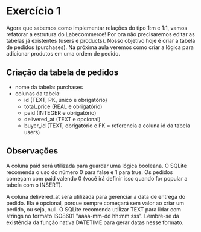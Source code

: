 # Exercício 1
Agora que sabemos como implementar relações do tipo 1:m e 1:1, vamos refatorar a estrutura do Labecommerce!
Por ora não precisaremos editar as tabelas já existentes (users e products). Nosso objetivo hoje é criar a tabela de pedidos (purchases).
Na próxima aula veremos como criar a lógica para adicionar produtos em uma ordem de pedido.

## Criação da tabela de pedidos
* nome da tabela: purchases
* colunas da tabela:
    * id (TEXT, PK, único e obrigatório)
    * total_price (REAL e obrigatório)
    * paid (INTEGER e obrigatório)
    * delivered_at (TEXT e opcional)
    * buyer_id (TEXT, obrigatório e FK = referencia a coluna id da tabela users)
## Observações
A coluna paid será utilizada para guardar uma lógica booleana. O SQLite recomenda o uso do número 0 para false e 1 para true.
Os pedidos começam com paid valendo 0 (você irá definir isso quando for popular a tabela com o INSERT).

A coluna delivered_at será utilizada para gerenciar a data de entrega do pedido. Ela é opcional, porque sempre começará sem valor ao criar um pedido, ou seja, null.
O SQLite recomenda utilizar TEXT para lidar com strings no formato ISO8601 "aaaa-mm-dd hh:mm:sss". Lembre-se da existência da função nativa DATETIME para gerar datas nesse formato.